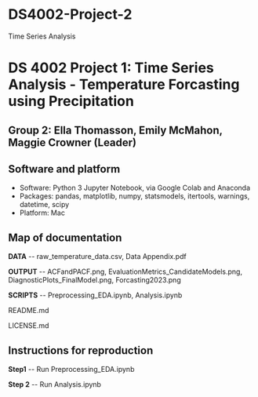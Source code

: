 # DS4002-Project-2
Time Series Analysis
# DS 4002 Project 1: Time Series Analysis - Temperature Forcasting using Precipitation
## Group 2: Ella Thomasson, Emily McMahon, Maggie Crowner (Leader)

## Software and platform 
- Software: Python 3 Jupyter Notebook, via Google Colab and Anaconda
- Packages: pandas, matplotlib, numpy, statsmodels, itertools, warnings, datetime, scipy
- Platform: Mac

## Map of documentation
**DATA** -- raw_temperature_data.csv, Data Appendix.pdf

**OUTPUT** -- ACFandPACF.png, EvaluationMetrics_CandidateModels.png, DiagnosticPlots_FinalModel.png, Forcasting2023.png

**SCRIPTS** -- Preprocessing_EDA.ipynb, Analysis.ipynb

README.md

LICENSE.md

## Instructions for reproduction
**Step1** -- Run Preprocessing_EDA.ipynb

**Step 2** -- Run Analysis.ipynb

